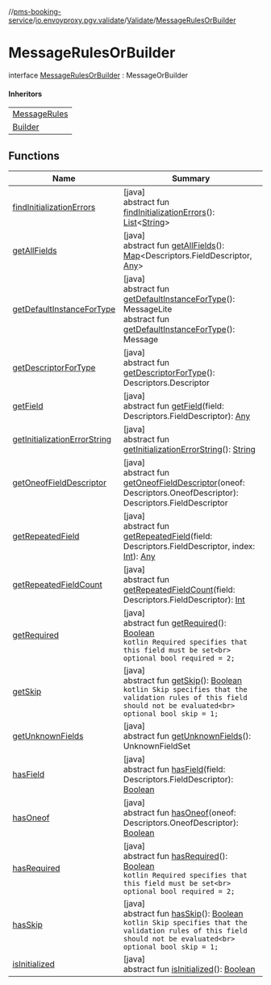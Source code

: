 //[pms-booking-service](../../../../index.md)/[io.envoyproxy.pgv.validate](../../index.md)/[Validate](../index.md)/[MessageRulesOrBuilder](index.md)

# MessageRulesOrBuilder

interface [MessageRulesOrBuilder](index.md) : MessageOrBuilder

#### Inheritors

| |
|---|
| [MessageRules](../-message-rules/index.md) |
| [Builder](../-message-rules/-builder/index.md) |

## Functions

| Name | Summary |
|---|---|
| [findInitializationErrors](../-timestamp-rules-or-builder/index.md#1227463831%2FFunctions%2F-1170581573) | [java]<br>abstract fun [findInitializationErrors](../-timestamp-rules-or-builder/index.md#1227463831%2FFunctions%2F-1170581573)(): [List](https://docs.oracle.com/en/java/javase/23/docs/api/java.base/java/util/List.html)&lt;[String](https://docs.oracle.com/en/java/javase/23/docs/api/java.base/java/lang/String.html)&gt; |
| [getAllFields](../-timestamp-rules-or-builder/index.md#-1735213033%2FFunctions%2F-1170581573) | [java]<br>abstract fun [getAllFields](../-timestamp-rules-or-builder/index.md#-1735213033%2FFunctions%2F-1170581573)(): [Map](https://docs.oracle.com/en/java/javase/23/docs/api/java.base/java/util/Map.html)&lt;Descriptors.FieldDescriptor, [Any](https://kotlinlang.org/api/core/kotlin-stdlib/kotlin/-any/index.html)&gt; |
| [getDefaultInstanceForType](../-timestamp-rules/-builder/index.md#-889905270%2FFunctions%2F-1170581573) | [java]<br>abstract fun [getDefaultInstanceForType](../-timestamp-rules/-builder/index.md#-889905270%2FFunctions%2F-1170581573)(): MessageLite<br>abstract fun [getDefaultInstanceForType](../-timestamp-rules-or-builder/index.md#1172508988%2FFunctions%2F-1170581573)(): Message |
| [getDescriptorForType](../-timestamp-rules-or-builder/index.md#-2023656483%2FFunctions%2F-1170581573) | [java]<br>abstract fun [getDescriptorForType](../-timestamp-rules-or-builder/index.md#-2023656483%2FFunctions%2F-1170581573)(): Descriptors.Descriptor |
| [getField](../-timestamp-rules-or-builder/index.md#-728711289%2FFunctions%2F-1170581573) | [java]<br>abstract fun [getField](../-timestamp-rules-or-builder/index.md#-728711289%2FFunctions%2F-1170581573)(field: Descriptors.FieldDescriptor): [Any](https://kotlinlang.org/api/core/kotlin-stdlib/kotlin/-any/index.html) |
| [getInitializationErrorString](../-timestamp-rules-or-builder/index.md#-106143432%2FFunctions%2F-1170581573) | [java]<br>abstract fun [getInitializationErrorString](../-timestamp-rules-or-builder/index.md#-106143432%2FFunctions%2F-1170581573)(): [String](https://docs.oracle.com/en/java/javase/23/docs/api/java.base/java/lang/String.html) |
| [getOneofFieldDescriptor](../-timestamp-rules-or-builder/index.md#1767160798%2FFunctions%2F-1170581573) | [java]<br>abstract fun [getOneofFieldDescriptor](../-timestamp-rules-or-builder/index.md#1767160798%2FFunctions%2F-1170581573)(oneof: Descriptors.OneofDescriptor): Descriptors.FieldDescriptor |
| [getRepeatedField](../-timestamp-rules-or-builder/index.md#1425494465%2FFunctions%2F-1170581573) | [java]<br>abstract fun [getRepeatedField](../-timestamp-rules-or-builder/index.md#1425494465%2FFunctions%2F-1170581573)(field: Descriptors.FieldDescriptor, index: [Int](https://kotlinlang.org/api/core/kotlin-stdlib/kotlin/-int/index.html)): [Any](https://kotlinlang.org/api/core/kotlin-stdlib/kotlin/-any/index.html) |
| [getRepeatedFieldCount](../-timestamp-rules-or-builder/index.md#-950528252%2FFunctions%2F-1170581573) | [java]<br>abstract fun [getRepeatedFieldCount](../-timestamp-rules-or-builder/index.md#-950528252%2FFunctions%2F-1170581573)(field: Descriptors.FieldDescriptor): [Int](https://kotlinlang.org/api/core/kotlin-stdlib/kotlin/-int/index.html) |
| [getRequired](get-required.md) | [java]<br>abstract fun [getRequired](get-required.md)(): [Boolean](https://kotlinlang.org/api/core/kotlin-stdlib/kotlin/-boolean/index.html)<br>```kotlin Required specifies that this field must be set<br>``` `optional bool required = 2;` |
| [getSkip](get-skip.md) | [java]<br>abstract fun [getSkip](get-skip.md)(): [Boolean](https://kotlinlang.org/api/core/kotlin-stdlib/kotlin/-boolean/index.html)<br>```kotlin Skip specifies that the validation rules of this field should not be evaluated<br>``` `optional bool skip = 1;` |
| [getUnknownFields](../-timestamp-rules-or-builder/index.md#-1388384690%2FFunctions%2F-1170581573) | [java]<br>abstract fun [getUnknownFields](../-timestamp-rules-or-builder/index.md#-1388384690%2FFunctions%2F-1170581573)(): UnknownFieldSet |
| [hasField](../-timestamp-rules-or-builder/index.md#2095008451%2FFunctions%2F-1170581573) | [java]<br>abstract fun [hasField](../-timestamp-rules-or-builder/index.md#2095008451%2FFunctions%2F-1170581573)(field: Descriptors.FieldDescriptor): [Boolean](https://kotlinlang.org/api/core/kotlin-stdlib/kotlin/-boolean/index.html) |
| [hasOneof](../-timestamp-rules-or-builder/index.md#687391779%2FFunctions%2F-1170581573) | [java]<br>abstract fun [hasOneof](../-timestamp-rules-or-builder/index.md#687391779%2FFunctions%2F-1170581573)(oneof: Descriptors.OneofDescriptor): [Boolean](https://kotlinlang.org/api/core/kotlin-stdlib/kotlin/-boolean/index.html) |
| [hasRequired](has-required.md) | [java]<br>abstract fun [hasRequired](has-required.md)(): [Boolean](https://kotlinlang.org/api/core/kotlin-stdlib/kotlin/-boolean/index.html)<br>```kotlin Required specifies that this field must be set<br>``` `optional bool required = 2;` |
| [hasSkip](has-skip.md) | [java]<br>abstract fun [hasSkip](has-skip.md)(): [Boolean](https://kotlinlang.org/api/core/kotlin-stdlib/kotlin/-boolean/index.html)<br>```kotlin Skip specifies that the validation rules of this field should not be evaluated<br>``` `optional bool skip = 1;` |
| [isInitialized](../-timestamp-rules-or-builder/index.md#-786502173%2FFunctions%2F-1170581573) | [java]<br>abstract fun [isInitialized](../-timestamp-rules-or-builder/index.md#-786502173%2FFunctions%2F-1170581573)(): [Boolean](https://kotlinlang.org/api/core/kotlin-stdlib/kotlin/-boolean/index.html) |